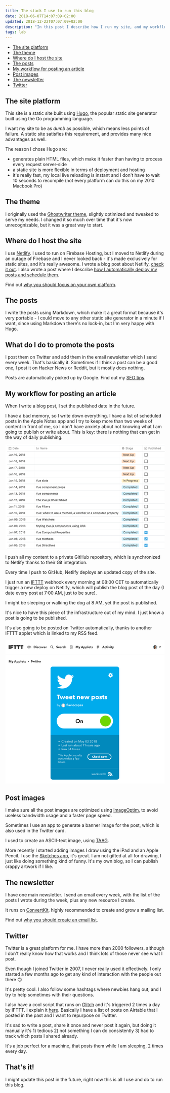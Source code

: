 ```yaml
---
title: The stack I use to run this blog
date: 2018-06-07T14:07:09+02:00
updated: 2018-12-22T07:07:09+02:00
description: "In this post I describe how I run my site, and my workflows"
tags: lab
---
```


<!-- TOC -->

- [The site platform](#the-site-platform)
- [The theme](#the-theme)
- [Where do I host the site](#where-do-i-host-the-site)
- [The posts](#the-posts)
- [My workflow for posting an article](#my-workflow-for-posting-an-article)
- [Post images](#post-images)
- [The newsletter](#the-newsletter)
- [Twitter](#twitter)

<!-- /TOC -->

## The site platform

This site is a static site built using [Hugo](https://gohugo.io), the popular static site generator built using the Go programming language.

I want my site to be as _dumb_ as possible, which means less points of failure. A static site satisfies this requirement, and provides many nice advantages as well.

The reason I chose Hugo are:

- generates plain HTML files, which make it faster than having to process every request server-side
- a static site is more flexible in terms of deployment and hosting
- it's really fast, my local live reloading is instant and I don't have to wait 10 seconds to recompile (not every platform can do this on my 2010 Macbook Pro)

## The theme

I originally used the [Ghostwriter theme](https://themes.gohugo.io/ghostwriter/), slightly optimized and tweaked to serve my needs. I changed it so much over time that it's now unrecognizable, but it was a great way to start.

## Where do I host the site

I use [Netlify](https://www.netlify.com/). I used to run on Firebase Hosting, but I moved to Netlify during an outage of Firebase and I never looked back - it's made exclusively for static sites, and it's really awesome. I wrote a blog post about Netlify, [check it out](/netlify/). I also wrote a post where I describe [how I automatically deploy my posts and schedule them](/netlify-auto-deploy/).

Find out [why you should focus on your own platform](/build-your-platform/).

## The posts

I write the posts using Markdown, which make it a great format because it's very portable - I could move to any other static site generator in a minute if I want, since using Markdown there's no lock-in, but I'm very happy with Hugo.

## What do I do to promote the posts

I post them on Twitter and add them in the email newsletter which I send every week. That's basically it. Sometimes if I think a post can be a good one, I post it on Hacker News or Reddit, but it mostly does nothing.

Posts are automatically picked up by Google. Find out my [SEO tips](/seo-for-developers/).

## My workflow for posting an article

When I write a blog post, I set the published date in the future.

I have a bad memory, so I write down everything. I have a list of scheduled posts in the Apple Notes app and I try to keep more than two weeks of content in front of me, so I don't have anxiety about not knowing what I am going to publish or write about. This is key: there is nothing that can get in the way of daily publishing.

![Schedule](schedule.png)

I push all my content to a private GitHub repository, which is synchronized to Netlify thanks to their Git integration.

Every time I push to GitHub, Netlify deploys an updated copy of the site.

I just run an [IFTTT](https://ifttt.com) webhook every morning at 08:00 CET to automatically trigger a new deploy on Netlify, which will publish the blog post of the day (I date every post at 7:00 AM, just to be sure).

I might be sleeping or walking the dog at 8 AM, yet the post is published.

It's nice to have this piece of the infrastructure out of my mind. I just know a post is going to be published.

It's also going to be posted on Twitter automatically, thanks to another IFTTT applet which is linked to my RSS feed.

![Tweet new posts](ifttt.png)

## Post images

I make sure all the post images are optimized using [ImageOptim](https://imageoptim.com), to avoid useless bandwidth usage and a faster page speed.

Sometimes I use an app to generate a banner image for the post, which is also used in the Twitter card.

I used to create an ASCII-text image, using [TAAG](http://patorjk.com/software/taag/).

More recently I started adding images I draw using the iPad and an Apple Pencil. I use the [Sketches app](http://tayasui.com/sketches/), it's great. I am not gifted at all for drawing, I just like doing something kind of funny. It's my own blog, so I can publish crappy artwork if I like.

## The newsletter

I have one main newsletter. I send an email every week, with the list of the posts I wrote during the week, plus any new resource I create.

It runs on [ConvertKit](https://convertkit.com), highly recommended to create and grow a mailing list.

Find out [why you should create an email list](/why-email-list/).

## Twitter

Twitter is a great platform for me. I have more than 2000 followers, although I don't really know how that works and I think lots of those never see what I post.

Even though I joined Twitter in 2007, I never really used it effectively. I only started a few months ago to get any kind of interaction with the people out there 🙃

It's pretty cool. I also follow some hashtags where newbies hang out, and I try to help sometimes with their questions.

I also have a cool script that runs on [Glitch](https://glitch.com/) and it's triggered 2 times a day by IFTTT. I explain it [here](/tutorial-repurpose-posts-twitter/). Basically I have a list of posts on Airtable that I posted in the past and I want to repurpose on Twitter.

It's sad to write a post, share it once and never post it again, but doing it manually it's 1) tedious 2) not something I can do consistently 3) had to track which posts I shared already.

It's a job perfect for a machine, that posts them while I am sleeping, 2 times every day.

## That's it!

I might update this post in the future, right now this is all I use and do to run this blog.

